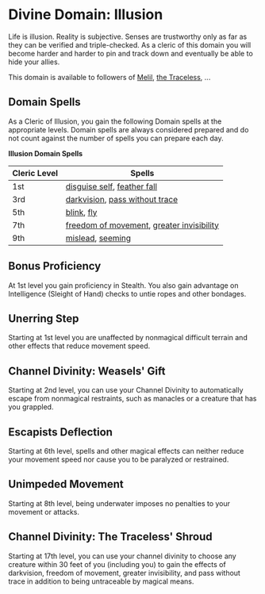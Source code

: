 # Divine Domain: Illusion
Life is illusion. Reality is subjective. Senses are trustworthy only as far as they can be verified and triple-checked. As a cleric of this domain you will become harder and harder to pin and track down and eventually be able to hide your allies.

This domain is available to followers of [Melil](../../Religions/Pantheon/Milil.md), [the Traceless](../../Religions/Pantheon/Traceless.md), ...

## Domain Spells
As a Cleric of Illusion, you gain the following Domain spells at the appropriate levels. Domain spells are always considered prepared and do not count against the number of spells you can prepare each day.

**Illusion Domain Spells**

Cleric Level | Spells
------------ | -----
1st	| [disguise self](../../Magic/Spells/disguise-self.md), [feather fall](../../Magic/Spells/feather-fall.md)
3rd	| [darkvision](../../Magic/Spells/darkvision.md), [pass without trace](../../Magic/Spells/pass-without-trace.md)
5th	| [blink](../../Magic/Spells/blink.md), [fly](../../Magic/Spells/fly.md)
7th	| [freedom of movement](../../Magic/Spells/freedom-of-movement.md), [greater invisibility](../../Magic/Spells/greater-invisibility.md)
9th	| [mislead](../../Magic/Spells/mislead.md), [seeming](../../Magic/Spells/seeming.md)

## Bonus Proficiency
At 1st level you gain proficiency in Stealth. You also gain advantage on Intelligence (Sleight of Hand) checks to untie ropes and other bondages.

## Unerring Step
Starting at 1st level you are unaffected by nonmagical difficult terrain and other effects that reduce movement speed.

## Channel Divinity: Weasels' Gift
Starting at 2nd level, you can use your Channel Divinity to automatically escape from nonmagical restraints, such as manacles or a creature that has you grappled.

## Escapists Deflection
Starting at 6th level, spells and other magical effects can neither reduce your movement speed nor cause you to be paralyzed or restrained.

## Unimpeded Movement
Starting at 8th level, being underwater imposes no penalties to your movement or attacks.

## Channel Divinity: The Traceless' Shroud
Starting at 17th level, you can use your channel divinity to choose any creature within 30 feet of you (including you) to gain the effects of darkvision, freedom of movement, greater invisibility, and pass without trace in addition to being untraceable by magical means.
